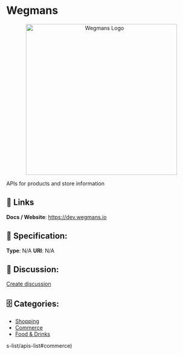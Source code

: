 # Wegmans
<p align="center">
    <img width="400" src="https://raw.githubusercontent.com/apis-list/apis-list/main/apis/wegmans/logo_256x256.png" alt="Wegmans Logo"/>
</p>

APIs for products and store information

##  🔗 Links
**Docs / Website**: https://dev.wegmans.io

## 🧬 Specification:
**Type**:  N/A 
**URI**:  N/A 

## 💬 Discussion:
[Create discussion](https://github.com/apis-list/apis-list/discussions/new)

## 🗄️ Categories:
- [Shopping](https://github.com/apis-list/apis-list#shopping)
- [Commerce](https://github.com/apis-list/apis-list#commerce)
- [Food & Drinks](https://github.com/apis-list/apis-list#food-and-drinks)



s-list/apis-list#commerce)



